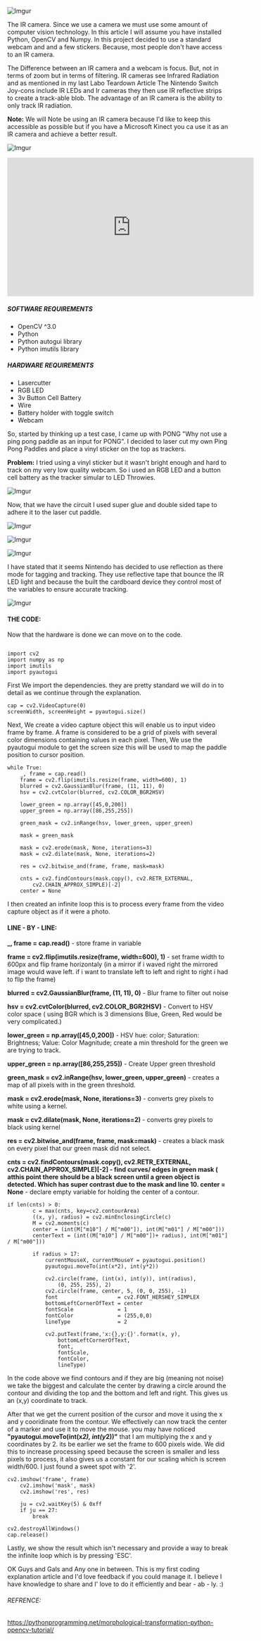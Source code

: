 
![Imgur](https://i.imgur.com/f5RBArp.png)

The IR camera. Since we use a camera we must use some amount of computer vision technology. In this article I will assume you have installed Python, OpenCV and Numpy. In this project decided to use a standard webcam and and a few stickers. Because, most people don't have access to an IR camera. 

The Difference between an IR camera and a webcam is focus. But, not in terms of zoom but in terms of filtering. IR cameras see Infrared Radiation and as mentioned in my last Labo Teardown Article The Nintendo Switch Joy-cons include IR LEDs and Ir cameras they then use IR reflective strips to create a track-able blob. The advantage of an IR camera is the ability to only track IR radiation.

**Note:** We will Note be using an IR camera because I'd like to keep this accessible as possible but if you have a Microsoft Kinect you ca use it as an IR camera and achieve a better result.

![Imgur](https://i.imgur.com/7s415Mf.jpg)

<iframe width="560" height="315" src="https://www.youtube.com/embed/id6eKOffdT4" frameborder="0" allow="accelerometer; autoplay; encrypted-media; gyroscope; picture-in-picture" allowfullscreen></iframe>

##### SOFTWARE REQUIREMENTS
 - OpenCV ^3.0
 - Python
 - Python autogui library
 - Python imutils library
 

##### HARDWARE REQUIREMENTS
 - Lasercutter
 - RGB LED
 - 3v Button Cell Battery
 - Wire
 - Battery holder with toggle switch
 - Webcam
 
So, started by thinking up a test case, I came up with PONG "Why not use a ping pong paddle as an input for PONG". I decided to laser cut my own Ping Pong Paddles and place a vinyl sticker on the top as trackers. 

**Problem:** I tried using a vinyl sticker but it wasn't bright enough and hard to track on my very low quality webcam. So i used an RGB LED and a button cell battery as the tracker simular to LED Throwies. 

![Imgur](https://i.imgur.com/M0CeIAd.png)

Now, that we have the circuit I used super glue and double sided tape to adhere it to the laser cut paddle.

![Imgur](https://i.imgur.com/YTIXjJC.jpg)

![Imgur](https://i.imgur.com/xUzOOPW.jpg)

![Imgur](https://i.imgur.com/pY1lu9L.jpg)

I have stated that it seems Nintendo has decided to use reflection as there mode for tagging and tracking. They use reflective tape that bounce the IR LED light and because the built the cardboard device they control most of the variables to ensure accurate tracking.

![Imgur](https://i.imgur.com/qUHn1FN.png)

#### THE CODE:
Now that the hardware is done we can move on to the code.

```

import cv2
import numpy as np
import imutils
import pyautogui

```
First We import the dependencies. they are pretty standard we will do in to detail as we continue through the explanation.

```
cap = cv2.VideoCapture(0)
screenWidth, screenHeight = pyautogui.size()
```

Next, We create a video capture object this will enable us to input video frame by frame. A frame is considered to be a grid of pixels with several color dimensions containing values in each pixel. Then, We use the pyautogui module to get the screen size this will be used to map the paddle position to cursor position.

```
while True:
    _, frame = cap.read()
    frame = cv2.flip(imutils.resize(frame, width=600), 1)
    blurred = cv2.GaussianBlur(frame, (11, 11), 0)
    hsv = cv2.cvtColor(blurred, cv2.COLOR_BGR2HSV)

    lower_green = np.array([45,0,200])
    upper_green = np.array([86,255,255])

    green_mask = cv2.inRange(hsv, lower_green, upper_green)

    mask = green_mask

    mask = cv2.erode(mask, None, iterations=3)
    mask = cv2.dilate(mask, None, iterations=2)

    res = cv2.bitwise_and(frame, frame, mask=mask)

    cnts = cv2.findContours(mask.copy(), cv2.RETR_EXTERNAL,
        cv2.CHAIN_APPROX_SIMPLE)[-2]
    center = None
```

I then created an infinite loop this is to process every frame from the video capture object as if it were a photo.

#### LINE - BY - LINE:
**_, frame = cap.read()** - store frame in variable

**frame = cv2.flip(imutils.resize(frame, width=600), 1)** - set frame width to 600px and flip frame horizontaly (in a mirror if i waved right the mirrored image would wave left. if i want to translate left to left and right to right i had to flip the frame)

**blurred = cv2.GaussianBlur(frame, (11, 11), 0)** - Blur frame to filter out noise

**hsv = cv2.cvtColor(blurred, cv2.COLOR_BGR2HSV)** - Convert to HSV color space ( using BGR which is 3 dimensions Blue, Green, Red would be very complicated.)

**lower_green = np.array([45,0,200])** - HSV hue: color; Saturation: Brightness; Value: Color Magnitude; create a min threshold for the green we are trying to track.

**upper_green = np.array([86,255,255])** - Create Upper green threshold

**green_mask = cv2.inRange(hsv, lower_green, upper_green)** - creates a map of all pixels with in the green threshold.

**mask = cv2.erode(mask, None, iterations=3)** - converts grey pixels to white using a kernel.

**mask = cv2.dilate(mask, None, iterations=2)** - converts grey pixels to black using kernel

**res = cv2.bitwise_and(frame, frame, mask=mask)** - creates a black mask on every pixel that our green mask did not select.

**cnts = cv2.findContours(mask.copy(), cv2.RETR_EXTERNAL, cv2.CHAIN_APPROX_SIMPLE)[-2] - find curves/ edges in green mask ( atthis point there should be a black screen until a green object is detected. Which has super contrast due to the mask and line 10.
center = None** - declare empty variable for holding the center of a contour.

```
if len(cnts) > 0:
        c = max(cnts, key=cv2.contourArea)
        ((x, y), radius) = cv2.minEnclosingCircle(c)
        M = cv2.moments(c)
        center = (int(M["m10"] / M["m00"]), int(M["m01"] / M["m00"]))
        centerText = (int((M["m10"] / M["m00"])+ radius), int(M["m01"] / M["m00"]))

        if radius > 17:
            currentMouseX, currentMouseY = pyautogui.position()
            pyautogui.moveTo(int(x*2), int(y*2))

            cv2.circle(frame, (int(x), int(y)), int(radius),
                (0, 255, 255), 2)
            cv2.circle(frame, center, 5, (0, 0, 255), -1)
            font                   = cv2.FONT_HERSHEY_SIMPLEX
            bottomLeftCornerOfText = center
            fontScale              = 1
            fontColor              = (255,0,0)
            lineType               = 2

            cv2.putText(frame,'x:{},y:{}'.format(x, y), 
                bottomLeftCornerOfText, 
                font, 
                fontScale,
                fontColor,
                lineType)
```

In the code above we find contours and if they are big (meaning not noise) we take the biggest and calculate the center by drawing a circle around the contour and dividing the top and the bottom and left and right. This gives us an (x,y) coordinate to track. 

After that we get the current position of the cursor and move it using the x and y cooridinate from the contour. We effectively can now track the center of a marker and use it to move the mouse. you may have noticed **"pyautogui.moveTo(int(x*2), int(y*2))"** that I am multiplying the x and y coordinates by 2. its be earlier we set the frame to 600 pixels wide. We did this to increase processing speed because the screen is smaller and less pixels to process, it also gives us a constant for our scaling which is screen width/600. I just found a sweet spot with '2'.

```
cv2.imshow('frame', frame)
    cv2.imshow('mask', mask)
    cv2.imshow('res', res)

    ju = cv2.waitKey(5) & 0xff
    if ju == 27:
        break

cv2.destroyAllWindows()
cap.release()
```

Lastly, we show the result which isn't necessary and provide a way to break the infinite loop which is by pressing 'ESC'.

OK Guys and Gals and Any one in between. This is my first coding explanation article and I'd love feedback if you could manage it. I believe I have knowledge to share and I' love to do it efficiently and bear - ab - ly. :)

###### REFRENCE:

https://pythonprogramming.net/morphological-transformation-python-opencv-tutorial/

